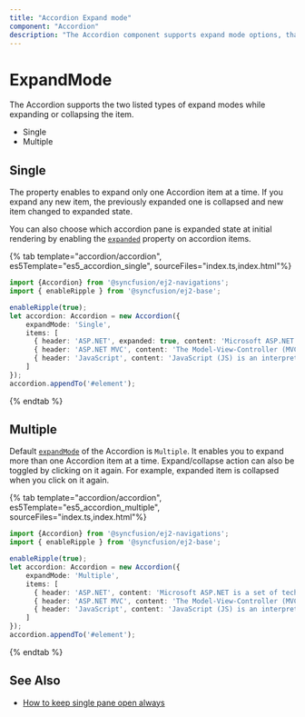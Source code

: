 ```yaml
---
title: "Accordion Expand mode"
component: "Accordion"
description: "The Accordion component supports expand mode options, that specify the types of expand mode while expanding or collapsing an item."
---
```


# ExpandMode

 The Accordion supports the two listed types of expand modes while expanding or collapsing the item.

* Single
* Multiple

## Single

The property enables to expand only one Accordion item at a time. If you expand any new item, the previously expanded one is collapsed and new item changed to expanded state.

You can also choose which accordion pane is expanded state at initial rendering by enabling the [`expanded`](../api/accordion/accordionItemModel#expanded) property on accordion items.

{% tab template="accordion/accordion", es5Template="es5_accordion_single", sourceFiles="index.ts,index.html"%}

```typescript
import {Accordion} from '@syncfusion/ej2-navigations';
import { enableRipple } from '@syncfusion/ej2-base';

enableRipple(true);
let accordion: Accordion = new Accordion({
    expandMode: 'Single',
    items: [
      { header: 'ASP.NET', expanded: true, content: 'Microsoft ASP.NET is a set of technologies in the Microsoft .NET Framework for building Web applications and XML Web services.' },
      { header: 'ASP.NET MVC', content: 'The Model-View-Controller (MVC) architectural pattern separates an application into three main components: the model, the view, and the controller.' },
      { header: 'JavaScript', content: 'JavaScript (JS) is an interpreted computer programming language. It was originally implemented as part of web browsers so that client-side scripts could interact with the user, control the browser, communicate asynchronously, and alter the document content that was displayed.' },
    ]
});
accordion.appendTo('#element');
```

{% endtab %}

## Multiple

Default [`expandMode`](../api/accordion#expandmode) of the Accordion is `Multiple`. It enables you to expand more than one Accordion item at a time. Expand/collapse action can also be toggled by clicking on it again. For example, expanded item is collapsed when you click on it again.

{% tab template="accordion/accordion", es5Template="es5_accordion_multiple", sourceFiles="index.ts,index.html"%}

```typescript
import {Accordion} from '@syncfusion/ej2-navigations';
import { enableRipple } from '@syncfusion/ej2-base';

enableRipple(true);
let accordion: Accordion = new Accordion({
    expandMode: 'Multiple',
    items: [
      { header: 'ASP.NET', content: 'Microsoft ASP.NET is a set of technologies in the Microsoft .NET Framework for building Web applications and XML Web services.' },
      { header: 'ASP.NET MVC', content: 'The Model-View-Controller (MVC) architectural pattern separates an application into three main components: the model, the view, and the controller.' },
      { header: 'JavaScript', content: 'JavaScript (JS) is an interpreted computer programming language. It was originally implemented as part of web browsers so that client-side scripts could interact with the user, control the browser, communicate asynchronously, and alter the document content that was displayed.' },
    ]
});
accordion.appendTo('#element');
```

{% endtab %}

## See Also

* [How to keep single pane open always](./how-to/to-keep-single-pane-open-always)